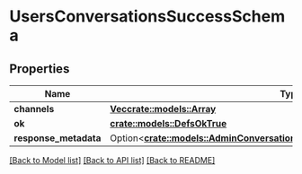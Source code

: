 # UsersConversationsSuccessSchema

## Properties

Name | Type | Description | Notes
------------ | ------------- | ------------- | -------------
**channels** | [**Vec<crate::models::Array>**](array.md) |  | 
**ok** | [**crate::models::DefsOkTrue**](defs_ok_true.md) |  | 
**response_metadata** | Option<[**crate::models::AdminConversationsGetTeamsSchemaResponseMetadata**](admin_conversations_getTeams_schema_response_metadata.md)> |  | [optional]

[[Back to Model list]](../README.md#documentation-for-models) [[Back to API list]](../README.md#documentation-for-api-endpoints) [[Back to README]](../README.md)


